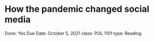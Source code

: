 # How the pandemic changed social media

Done: Yes
Due Date: October 5, 2021
class: POL 1101
type: Reading